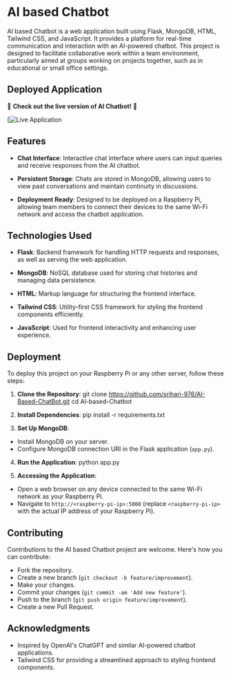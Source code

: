# AI based Chatbot

AI based Chatbot is a web application built using Flask, MongoDB, HTML, Tailwind CSS, and JavaScript. It provides a platform for real-time communication and interaction with an AI-powered chatbot. This project is designed to facilitate collaborative work within a team environment, particularly aimed at groups working on projects together, such as in educational or small office settings.

## Deployed Application

🚀 **Check out the live version of AI Chatbot!** 🚀

[![Live Application](https://ai-based-chatbot-git-main-srihariramesh2004s-projects.vercel.app/)


## Features

- **Chat Interface**: Interactive chat interface where users can input queries and receive responses from the AI chatbot.
  
- **Persistent Storage**: Chats are stored in MongoDB, allowing users to view past conversations and maintain continuity in discussions.
  
- **Deployment Ready**: Designed to be deployed on a Raspberry Pi, allowing team members to connect their devices to the same Wi-Fi network and access the chatbot application.

## Technologies Used

- **Flask**: Backend framework for handling HTTP requests and responses, as well as serving the web application.
  
- **MongoDB**: NoSQL database used for storing chat histories and managing data persistence.
  
- **HTML**: Markup language for structuring the frontend interface.
  
- **Tailwind CSS**: Utility-first CSS framework for styling the frontend components efficiently.
  
- **JavaScript**: Used for frontend interactivity and enhancing user experience.

## Deployment

To deploy this project on your Raspberry Pi or any other server, follow these steps:

1. **Clone the Repository**:
git clone <https://github.com/srihari-976/AI-Based-ChatBot.git>
cd AI-based-Chatbot


2. **Install Dependencies**:
pip install -r requirements.txt


3. **Set Up MongoDB**:
- Install MongoDB on your server.
- Configure MongoDB connection URI in the Flask application (`app.py`).

4. **Run the Application**:
python app.py


5. **Accessing the Application**:
- Open a web browser on any device connected to the same Wi-Fi network as your Raspberry Pi.
- Navigate to `http://<raspberry-pi-ip>:5000` (replace `<raspberry-pi-ip>` with the actual IP address of your Raspberry Pi).

## Contributing

Contributions to the AI based Chatbot project are welcome. Here's how you can contribute:

- Fork the repository.
- Create a new branch (`git checkout -b feature/improvement`).
- Make your changes.
- Commit your changes (`git commit -am 'Add new feature'`).
- Push to the branch (`git push origin feature/improvement`).
- Create a new Pull Request.


## Acknowledgments

- Inspired by OpenAI's ChatGPT and similar AI-powered chatbot applications.
- Tailwind CSS for providing a streamlined approach to styling frontend components.

